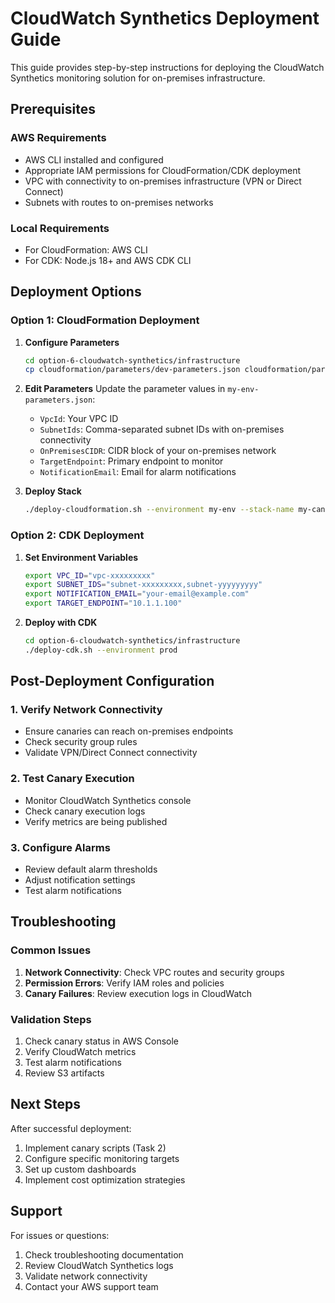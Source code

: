# CloudWatch Synthetics Deployment Guide

This guide provides step-by-step instructions for deploying the CloudWatch Synthetics monitoring solution for on-premises infrastructure.

## Prerequisites

### AWS Requirements
- AWS CLI installed and configured
- Appropriate IAM permissions for CloudFormation/CDK deployment
- VPC with connectivity to on-premises infrastructure (VPN or Direct Connect)
- Subnets with routes to on-premises networks

### Local Requirements
- For CloudFormation: AWS CLI
- For CDK: Node.js 18+ and AWS CDK CLI

## Deployment Options

### Option 1: CloudFormation Deployment

1. **Configure Parameters**
   ```bash
   cd option-6-cloudwatch-synthetics/infrastructure
   cp cloudformation/parameters/dev-parameters.json cloudformation/parameters/my-env-parameters.json
   ```

2. **Edit Parameters**
   Update the parameter values in `my-env-parameters.json`:
   - `VpcId`: Your VPC ID
   - `SubnetIds`: Comma-separated subnet IDs with on-premises connectivity
   - `OnPremisesCIDR`: CIDR block of your on-premises network
   - `TargetEndpoint`: Primary endpoint to monitor
   - `NotificationEmail`: Email for alarm notifications

3. **Deploy Stack**
   ```bash
   ./deploy-cloudformation.sh --environment my-env --stack-name my-canary-stack
   ```

### Option 2: CDK Deployment

1. **Set Environment Variables**
   ```bash
   export VPC_ID="vpc-xxxxxxxxx"
   export SUBNET_IDS="subnet-xxxxxxxxx,subnet-yyyyyyyyy"
   export NOTIFICATION_EMAIL="your-email@example.com"
   export TARGET_ENDPOINT="10.1.1.100"
   ```

2. **Deploy with CDK**
   ```bash
   cd option-6-cloudwatch-synthetics/infrastructure
   ./deploy-cdk.sh --environment prod
   ```

## Post-Deployment Configuration

### 1. Verify Network Connectivity
- Ensure canaries can reach on-premises endpoints
- Check security group rules
- Validate VPN/Direct Connect connectivity

### 2. Test Canary Execution
- Monitor CloudWatch Synthetics console
- Check canary execution logs
- Verify metrics are being published

### 3. Configure Alarms
- Review default alarm thresholds
- Adjust notification settings
- Test alarm notifications

## Troubleshooting

### Common Issues
1. **Network Connectivity**: Check VPC routes and security groups
2. **Permission Errors**: Verify IAM roles and policies
3. **Canary Failures**: Review execution logs in CloudWatch

### Validation Steps
1. Check canary status in AWS Console
2. Verify CloudWatch metrics
3. Test alarm notifications
4. Review S3 artifacts

## Next Steps

After successful deployment:
1. Implement canary scripts (Task 2)
2. Configure specific monitoring targets
3. Set up custom dashboards
4. Implement cost optimization strategies

## Support

For issues or questions:
1. Check troubleshooting documentation
2. Review CloudWatch Synthetics logs
3. Validate network connectivity
4. Contact your AWS support team
